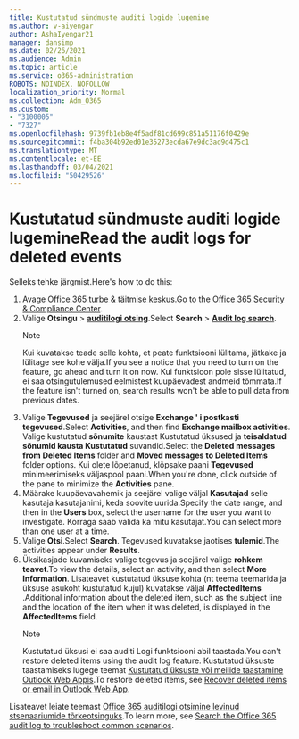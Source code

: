 ```yaml
---
title: Kustutatud sündmuste auditi logide lugemine
ms.author: v-aiyengar
author: AshaIyengar21
manager: dansimp
ms.date: 02/26/2021
ms.audience: Admin
ms.topic: article
ms.service: o365-administration
ROBOTS: NOINDEX, NOFOLLOW
localization_priority: Normal
ms.collection: Adm_O365
ms.custom:
- "3100005"
- "7327"
ms.openlocfilehash: 9739fb1eb8e4f5adf81cd699c851a51176f0429e
ms.sourcegitcommit: f4ba304b92ed01e35273ecda67e9dc3ad9d475c1
ms.translationtype: MT
ms.contentlocale: et-EE
ms.lasthandoff: 03/04/2021
ms.locfileid: "50429526"
---
```

# <a name="read-the-audit-logs-for-deleted-events"></a><span data-ttu-id="bd31e-102">Kustutatud sündmuste auditi logide lugemine</span><span class="sxs-lookup"><span data-stu-id="bd31e-102">Read the audit logs for deleted events</span></span>

<span data-ttu-id="bd31e-103">Selleks tehke järgmist.</span><span class="sxs-lookup"><span data-stu-id="bd31e-103">Here's how to do this:</span></span>

1. <span data-ttu-id="bd31e-104">Avage [Office 365 turbe & täitmise keskus](https://go.microsoft.com/fwlink/p/?linkid=2077143).</span><span class="sxs-lookup"><span data-stu-id="bd31e-104">Go to the [Office 365 Security & Compliance Center](https://go.microsoft.com/fwlink/p/?linkid=2077143).</span></span>
1. <span data-ttu-id="bd31e-105">Valige **Otsingu**  >  [**auditilogi otsing**](https://go.microsoft.com/fwlink/?linkid=2103759).</span><span class="sxs-lookup"><span data-stu-id="bd31e-105">Select **Search** > [**Audit log search**](https://go.microsoft.com/fwlink/?linkid=2103759).</span></span>
    > [!NOTE]
    > <span data-ttu-id="bd31e-106">Kui kuvatakse teade selle kohta, et peate funktsiooni lülitama, jätkake ja lülitage see kohe välja.</span><span class="sxs-lookup"><span data-stu-id="bd31e-106">If you see a notice that you need to turn on the feature, go ahead and turn it on now.</span></span> <span data-ttu-id="bd31e-107">Kui funktsioon pole sisse lülitatud, ei saa otsingutulemused eelmistest kuupäevadest andmeid tõmmata.</span><span class="sxs-lookup"><span data-stu-id="bd31e-107">If the feature isn't turned on, search results won't be able to pull data from previous dates.</span></span>
1. <span data-ttu-id="bd31e-108">Valige **Tegevused** ja seejärel otsige **Exchange ' i postkasti tegevused**.</span><span class="sxs-lookup"><span data-stu-id="bd31e-108">Select **Activities**, and then find **Exchange mailbox activities**.</span></span> <span data-ttu-id="bd31e-109">Valige kustutatud **sõnumite** kaustast Kustutatud üksused ja **teisaldatud sõnumid kausta Kustutatud** suvandid.</span><span class="sxs-lookup"><span data-stu-id="bd31e-109">Select the **Deleted messages from Deleted Items** folder and **Moved messages to Deleted Items** folder options.</span></span> <span data-ttu-id="bd31e-110">Kui olete lõpetanud, klõpsake paani **Tegevused** minimeerimiseks väljaspool paani.</span><span class="sxs-lookup"><span data-stu-id="bd31e-110">When you're done, click outside of the pane to minimize the **Activities** pane.</span></span>
1. <span data-ttu-id="bd31e-111">Määrake kuupäevavahemik ja seejärel valige väljal **Kasutajad** selle kasutaja kasutajanimi, keda soovite uurida.</span><span class="sxs-lookup"><span data-stu-id="bd31e-111">Specify the date range, and then in the **Users** box, select the username for the user you want to investigate.</span></span> <span data-ttu-id="bd31e-112">Korraga saab valida ka mitu kasutajat.</span><span class="sxs-lookup"><span data-stu-id="bd31e-112">You can select more than one user at a time.</span></span>
1. <span data-ttu-id="bd31e-113">Valige **Otsi**.</span><span class="sxs-lookup"><span data-stu-id="bd31e-113">Select **Search**.</span></span> <span data-ttu-id="bd31e-114">Tegevused kuvatakse jaotises **tulemid**.</span><span class="sxs-lookup"><span data-stu-id="bd31e-114">The activities appear under **Results**.</span></span>
1. <span data-ttu-id="bd31e-115">Üksikasjade kuvamiseks valige tegevus ja seejärel valige **rohkem teavet**.</span><span class="sxs-lookup"><span data-stu-id="bd31e-115">To view the details, select an activity, and then select **More Information**.</span></span> <span data-ttu-id="bd31e-116">Lisateavet kustutatud üksuse kohta (nt teema teemarida ja üksuse asukoht kustutatud kujul) kuvatakse väljal **AffectedItems** .</span><span class="sxs-lookup"><span data-stu-id="bd31e-116">Additional information about the deleted item, such as the subject line and the location of the item when it was deleted, is displayed in the **AffectedItems** field.</span></span>
    > [!NOTE]
    > <span data-ttu-id="bd31e-117">Kustutatud üksusi ei saa auditi Logi funktsiooni abil taastada.</span><span class="sxs-lookup"><span data-stu-id="bd31e-117">You can't restore deleted items using the audit log feature.</span></span> <span data-ttu-id="bd31e-118">Kustutatud üksuste taastamiseks lugege teemat [Kustutatud üksuste või meilide taastamine Outlook Web Appis](https://go.microsoft.com/fwlink/?linkid=2103759).</span><span class="sxs-lookup"><span data-stu-id="bd31e-118">To restore deleted items, see [Recover deleted items or email in Outlook Web App](https://go.microsoft.com/fwlink/?linkid=2103759).</span></span>

<span data-ttu-id="bd31e-119">Lisateavet leiate teemast [Office 365 auditilogi otsimine levinud stsenaariumide tõrkeotsinguks](https://go.microsoft.com/fwlink/?linkid=2103944).</span><span class="sxs-lookup"><span data-stu-id="bd31e-119">To learn more, see [Search the Office 365 audit log to troubleshoot common scenarios](https://go.microsoft.com/fwlink/?linkid=2103944).</span></span>
